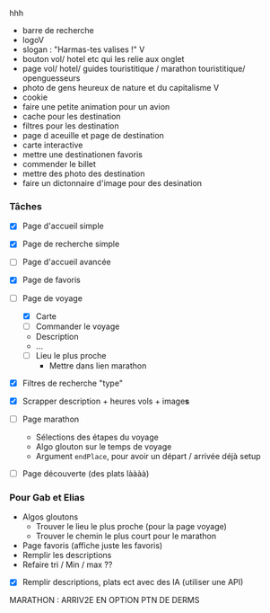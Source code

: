  hhh

- barre de recherche
- logoV
- slogan : "Harmas-tes valises !" V
- bouton vol/ hotel etc qui les relie aux onglet
- page  vol/ hotel/ guides touristitique / marathon touristitique/ openguesseurs 
- photo de gens heureux de nature et du capitalisme   V
- cookie
- faire une petite animation pour un avion
- cache pour les destination
- filtres pour les destination
- page d aceuille et page de destination
- carte interactive 
- mettre une destinationen favoris 
- commender le billet
- mettre des photo des destination
- faire un dictonnaire d'image pour des desination 



### Tâches

- [x] Page d'accueil simple
- [x] Page de recherche simple
- [ ] Page d'accueil avancée
- [x] Page de favoris
- [ ] Page de voyage
  - [x] Carte
  - [ ] Commander le voyage
  - Description
  - ...
  - [ ] Lieu le plus proche
    - Mettre dans lien marathon
- [x] Filtres de recherche "type"
- [x] Scrapper description + heures vols + image**s**
- [ ] Page marathon
  - Sélections des étapes du voyage
  - Algo glouton sur le temps de voyage
  - Argument `endPlace`, pour avoir un départ / arrivée déjà setup
- [ ] Page découverte (des plats làààà)


### Pour Gab et Elias

- Algos gloutons
  - Trouver le lieu le plus proche (pour la page voyage)
  - Trouver le chemin le plus court pour le marathon
- Page favoris (affiche juste les favoris)
- Remplir les descriptions
- Refaire tri / Min / max ??
-[x] Remplir descriptions, plats ect avec des IA (utiliser une API)


MARATHON : ARRIV2E EN OPTION PTN DE DERMS